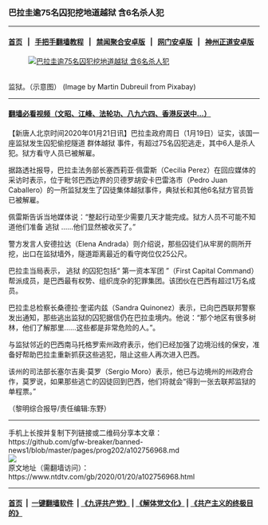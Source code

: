 ### 巴拉圭逾75名囚犯挖地道越狱 含6名杀人犯
------------------------

#### [首页](https://github.com/gfw-breaker/banned-news1/blob/master/README.md) &nbsp;&nbsp;|&nbsp;&nbsp; [手把手翻墙教程](https://github.com/gfw-breaker/guides/wiki) &nbsp;&nbsp;|&nbsp;&nbsp; [禁闻聚合安卓版](https://github.com/gfw-breaker/bn-android) &nbsp;&nbsp;|&nbsp;&nbsp; [网门安卓版](https://github.com/oGate2/oGate) &nbsp;&nbsp;|&nbsp;&nbsp; [神州正道安卓版](https://github.com/SzzdOgate/update) 



<div><div class="featured_image">
 <a href="https://i.ntdtv.com/assets/uploads/2020/01/prison-2403953_1280.jpg" target="_blank">
  <figure>
   <img alt="巴拉圭逾75名囚犯挖地道越狱 含6名杀人犯" src="https://i.ntdtv.com/assets/uploads/2020/01/prison-2403953_1280-800x450.jpg"/>
  </figure><br/>
 </a>
 <span class="caption">
  监狱。（示意图） (Image by Martin Dubreuil from Pixabay)
 </span>
</div>
</div><hr/>

#### [翻墙必看视频（文昭、江峰、法轮功、八九六四、香港反送中...）](http://167.172.214.107/home.html)

<div><div class="post_content" itemprop="articleBody">
 <p>
  【新唐人北京时间2020年01月21日讯】巴拉圭政府周日（1月19日）证实，该国一座监狱发生囚犯偷挖隧道
  <ok href="https://www.ntdtv.com/gb/群体越狱.htm">
   群体越狱
  </ok>
  事件，有超过75名囚犯逃走，其中6人是杀人犯。狱方看守人员已被解雇。
 </p>
 <p>
  据路透社报导，巴拉圭法务部长塞西莉亚·佩雷斯（Cecilia Perez）在回应媒体的采访时表示，位于毗邻巴西边界的贝德罗胡安卡巴雷洛市（Pedro Juan Caballero）的一所监狱发生了囚徒集体越狱事件，典狱长和其他6名狱方官员皆已被解雇。
 </p>
 <p>
  佩雷斯告诉当地媒体说：“整起行动至少需要几天才能完成。狱方人员不可能不知道他们准备
  <ok href="https://www.ntdtv.com/gb/逃狱.htm">
   逃狱
  </ok>
  ……他们显然被收买了。”
 </p>
 <p>
  警方发言人安德拉达（Elena Andrada）则介绍说，那些囚徒们从牢房的厕所开挖，出口在监狱墙外，隧道距离最近的看守岗位仅25公尺。
 </p>
 <p>
  巴拉圭当局表示，
  <ok href="https://www.ntdtv.com/gb/逃狱.htm">
   逃狱
  </ok>
  的囚犯包括“
  <ok href="https://www.ntdtv.com/gb/第一资本军团.htm">
   第一资本军团
  </ok>
  ”（First Capital Command）帮派成员，是巴西最有权势、组织庞杂的犯罪集团。该团伙在巴西有超过1万名成员。
 </p>
 <p>
  巴拉圭总检察长桑德拉·奎诺内兹（Sandra Quinonez）表示，已向巴西联邦警察发出通知，那些逃出监狱的囚犯据信仍在巴拉圭境内。他说：“那个地区有很多树林，他们了解那里……这些都是非常危险的人。”。
 </p>
 <p>
  与监狱邻近的巴西南马托格罗索州政府表示，他们已经加强了边境沿线的保安，准备好帮助巴拉圭重新抓获这些逃犯，阻止这些人再次进入巴西。
 </p>
 <p>
  该州的司法部长塞尔吉奥·莫罗（Sergio Moro）表示，他已与边境州的州政府合作，莫罗说，如果那些逃亡的囚徒回到巴西，他们将就会“得到一张去联邦监狱的单程票。”
 </p>
 <p>
  （黎明综合报导/责任编辑:东野）
 </p>
 <div class="single_ad">
 </div>
</div>
</div>
<hr/>
手机上长按并复制下列链接或二维码分享本文章：<br/>
https://github.com/gfw-breaker/banned-news1/blob/master/pages/prog202/a102756968.md <br/>
<a href='https://github.com/gfw-breaker/banned-news1/blob/master/pages/prog202/a102756968.md'><img src='https://github.com/gfw-breaker/banned-news1/blob/master/pages/prog202/a102756968.md.png'/></a> <br/>
原文地址（需翻墙访问）：https://www.ntdtv.com/gb/2020/01/20/a102756968.html


------------------------
#### [首页](https://github.com/gfw-breaker/banned-news1/blob/master/README.md) &nbsp;|&nbsp; [一键翻墙软件](https://github.com/gfw-breaker/nogfw/blob/master/README.md) &nbsp;| [《九评共产党》](https://github.com/gfw-breaker/9ping.md/blob/master/README.md#九评之一评共产党是什么) | [《解体党文化》](https://github.com/gfw-breaker/jtdwh.md/blob/master/README.md) | [《共产主义的终极目的》](https://github.com/gfw-breaker/gczydzjmd.md/blob/master/README.md)


<img src='http://gfw-breaker.win/banned-news/pages/prog202/a102756968.md' width='0px' height='0px'/>